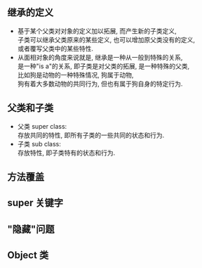 ## 继承的定义
- 基于某个父类对对象的定义加以拓展, 而产生新的子类定义,  
  子类可以继承父类原来的某些定义, 也可以增加原父类没有的定义,  
  或者覆写父类中的某些特性.
- 从面相对象的角度来说就是, 继承是一种从一般到特殊的关系,   
  是一种"is a"的关系, 即子类是对父类的拓展, 是一种特殊的父类,   
  比如狗是动物的一种特殊情况, 狗属于动物,   
  狗有着大多数动物的共同行为, 但也有属于狗自身的特定行为. 

## 父类和子类
- 父类 super class:   
  存放共同的特性, 即所有子类的一些共同的状态和行为.
- 子类 sub class:  
  存放特性, 即子类特有的状态和行为.  


## 方法覆盖


## super 关键字


## "隐藏"问题


## Object 类